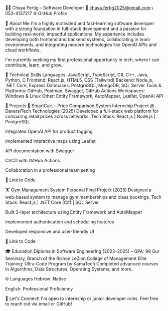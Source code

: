 👩‍💻 Chaya Fertig – Software Developer
📧 chaya.fertig2025@gmail.com
📞 053-4137217
🌐 GitHub Profile <!-- Replace with actual link -->

👋 About Me
I'm a highly motivated and fast-learning software developer with a strong foundation in full-stack development and a passion for building real-world, impactful applications. My experience includes developing both frontend and backend systems, collaborating in team environments, and integrating modern technologies like OpenAI APIs and cloud workflows.

I'm currently seeking my first professional opportunity in tech, where I can contribute, learn, and grow.

🔧 Technical Skills
Languages: JavaScript, TypeScript, C#, C++, Java, Python, C
Frontend: React.js, HTML5, CSS (Tailwind)
Backend: Node.js, .NET Core, Express
Databases: PostgreSQL, MongoDB, SQL Server
Tools & Platforms: GitHub, Postman, Swagger, GitHub Actions
Workspaces: Windows & Linux
Other: Entity Framework, AutoMapper, Leaflet, OpenAI API

💼 Projects
🚀 SmartCart – Price Comparison System
Internship Project @ DaversiTech Technologies (2025)
Developed a full-stack web platform for comparing retail prices across networks.
Tech Stack: React.js | Node.js | PostgreSQL

Integrated OpenAI API for product tagging

Implemented interactive maps using Leaflet

API documentation with Swagger

CI/CD with GitHub Actions

Collaboration in a professional team setting

🔗 Link to Code <!-- Add project repo link -->

🏋️ Gym Management System
Personal Final Project (2025)
Designed a web-based system to manage gym memberships and class bookings.
Tech Stack: React.js | .NET Core (C#) | SQL Server

Built 3-layer architecture using Entity Framework and AutoMapper

Implemented authentication and scheduling features

Developed responsive and user-friendly UI

🔗 Link to Code <!-- Add project repo link -->

🎓 Education
Diploma in Software Engineering (2023–2025) – GPA: 98
Gur Seminary, Branch of the Rishon LeZion College of Management
Elite Training: Ultra‑Code Program by KamaTech
Completed advanced courses in Algorithms, Data Structures, Operating Systems, and more.

🌐 Languages
Hebrew: Native

English: Professional Proficiency

🙌 Let's Connect!
I'm open to internship or junior developer roles. Feel free to reach out via email or GitHub!

